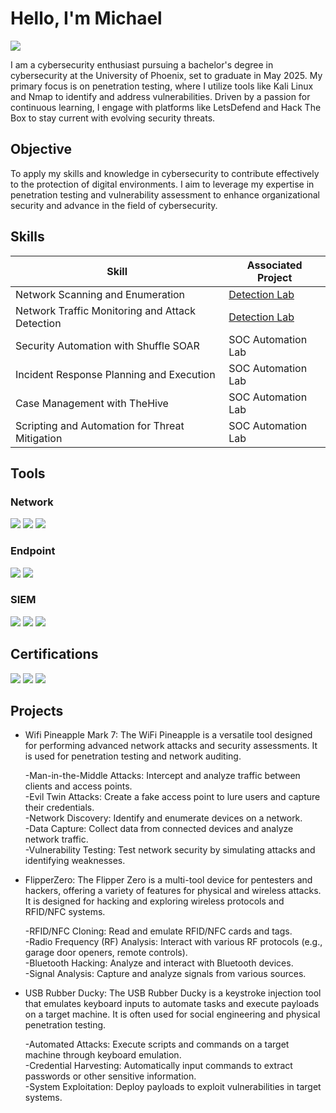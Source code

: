 # Hello, I'm Michael
<a href="https://linkedin.com/in/cybermmmichael"><img src="https://img.shields.io/badge/-LinkedIn-0072b1?&style=for-the-badge&logo=linkedin&logoColor=white" /></a>


I am a cybersecurity enthusiast pursuing a bachelor's degree in cybersecurity at the University of Phoenix, set to graduate in May 2025. My primary focus is on penetration testing, where I utilize tools like Kali Linux and Nmap to identify and address vulnerabilities. Driven by a passion for continuous learning, I engage with platforms like LetsDefend and Hack The Box to stay current with evolving security threats.

## Objective

To apply my skills and knowledge in cybersecurity to contribute effectively to the protection of digital environments. I aim to leverage my expertise in penetration testing and vulnerability assessment to enhance organizational security and advance in the field of cybersecurity.

## Skills

| Skill                                         | Associated Project         |
|-----------------------------------------------|----------------------------|
| Network Scanning and Enumeration          | <a href="https://drive.google.com/file/d/1-BJvZa_jdaazQMXfWQl7pZ7mO5-4dBFC/view?usp=drive_link">Detection Lab</a>|
| Network Traffic Monitoring and Attack Detection | <a href="https://google.com">Detection Lab</a>|
| Security Automation with Shuffle SOAR         | SOC Automation Lab|
| Incident Response Planning and Execution      | SOC Automation Lab|
| Case Management with TheHive                  | SOC Automation Lab|
| Scripting and Automation for Threat Mitigation | SOC Automation Lab|

## Tools


### Network
<div>
    <img src="https://img.shields.io/badge/-Wireshark-1679A7?&style=for-the-badge&logo=Wireshark&logoColor=white" />
<img src="https://img.shields.io/badge/-Nmap-00B2A9?&style=for-the-badge&logo=nmap&logoColor=white" />    
    <img src="https://img.shields.io/badge/-Netcat-000000?&style=for-the-badge&logo=netcat&logoColor=white" />
</div>

### Endpoint
<div>
    <img src="https://img.shields.io/badge/-CrowdStrike_Falcon-FF6F00?&style=for-the-badge&logo=crowdstrike&logoColor=white" />
    <img src="https://img.shields.io/badge/-Malwarebytes-005C99?&style=for-the-badge&logo=malwarebytes&logoColor=white" />
</div>

### SIEM
<div>
    <img src="https://img.shields.io/badge/-Elastic_Stack-005571?&style=for-the-badge&logo=elasticsearch&logoColor=white" />
    <img src="https://img.shields.io/badge/-Splunk-000000?&style=for-the-badge&logo=Splunk&logoColor=white" />
    <img src="https://img.shields.io/badge/-IBM_QRadar-0052CC?&style=for-the-badge&logo=ibm&logoColor=white" />
</div>

## Certifications
<div>
<img src="https://img.shields.io/badge/-Security%2B-FF0000?&style=for-the-badge&logo=CompTIA&logoColor=white" />
<img src="https://img.shields.io/badge/-Google_Cybersecurity_Certification-4285F4?&style=for-the-badge&logo=google&logoColor=white" />
<img src="https://img.shields.io/badge/-Cyber%20and%20Network%20Defense%20Certification-003A70?&style=for-the-badge&logo=university&logoColor=white" />

</div>

## Projects
- Wifi Pineapple Mark 7: The WiFi Pineapple is a versatile tool designed for performing advanced network attacks and security assessments. It is used for penetration testing and network auditing.
      <div>      -Man-in-the-Middle Attacks: Intercept and analyze traffic between clients and access points.
      <div>      -Evil Twin Attacks: Create a fake access point to lure users and capture their credentials.
      <div>      -Network Discovery: Identify and enumerate devices on a network.
      <div>      -Data Capture: Collect data from connected devices and analyze network traffic.
      <div>      -Vulnerability Testing: Test network security by simulating attacks and identifying weaknesses.

- FlipperZero: The Flipper Zero is a multi-tool device for pentesters and hackers, offering a variety of features for physical and wireless attacks. It is designed for hacking and exploring wireless protocols and RFID/NFC systems.
        <div>    -RFID/NFC Cloning: Read and emulate RFID/NFC cards and tags.
        <div>    -Radio Frequency (RF) Analysis: Interact with various RF protocols (e.g., garage door openers, remote controls).
        <div>    -Bluetooth Hacking: Analyze and interact with Bluetooth devices.
        <div>    -Signal Analysis: Capture and analyze signals from various sources.

- USB Rubber Ducky: The USB Rubber Ducky is a keystroke injection tool that emulates keyboard inputs to automate tasks and execute payloads on a target machine. It is often used for social engineering and physical penetration testing.
        <div>    -Automated Attacks: Execute scripts and commands on a target machine through keyboard emulation.
        <div>    -Credential Harvesting: Automatically input commands to extract passwords or other sensitive information.
        <div>    -System Exploitation: Deploy payloads to exploit vulnerabilities in target systems.
